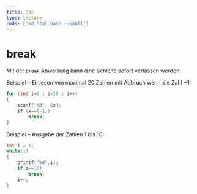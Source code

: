 ```yaml
---
title: Doc
type: lecture
cmds: ['md_html.bash --small']
---
```


# break


Mit der `break` Anweisung kann eine Schleife sofort verlassen werden.

Beispiel – Einlesen von maximal 20 Zahlen mit Abbruch wenn die Zahl $-1$:
```c
for (int i=0 ; i<20 ; i++)
{
	scanf("%d", &x);
    if (x==(-1))
        break;
}
```

Beispiel – Ausgabe der Zahlen 1 bis 10:
```c
int i = 1;
while(1)
{
	printf("%d",i);
	if(i==10)
		break;
	i++;
}
```


